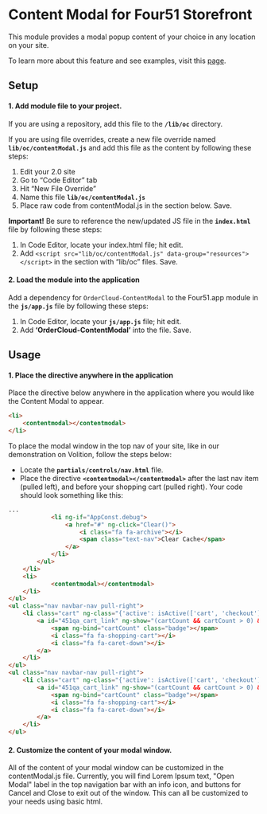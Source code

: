# Content Modal for Four51 Storefront  

This module provides a modal popup content of your choice in any location on your site. 

To learn more about this feature and see examples, visit this [page](https://volition.four51ordercloud.com/store/product/ContentModal).

## Setup

#### 1. Add module file to your project.

If you are using a repository, add this file to the **`/lib/oc`** directory.

If you are using file overrides, create a new file override named **`lib/oc/contentModal.js`** and add this file as the content by following these steps:

1. Edit your 2.0 site
2. Go to “Code Editor” tab
3. Hit “New File Override”
4. Name this file **`lib/oc/contentModal.js`**
5. Place raw code from contentModal.js in the section below. Save.

**Important!** Be sure to reference the new/updated JS file in the **`index.html`** file by following these steps:

1. In Code Editor, locate your index.html file; hit edit.
2. Add `<script src="lib/oc/contentModal.js" data-group="resources"></script>` in the section with “lib/oc” files. Save.

#### 2. Load the module into the application

Add a dependency for `OrderCloud-ContentModal` to the Four51.app module in the **`js/app.js`** file by following these steps:

1. In Code Editor, locate your **`js/app.js`** file; hit edit.
2. Add **‘OrderCloud-ContentModal’** into the file. Save.

## Usage

#### 1. Place the directive anywhere in the application

Place the directive below anywhere in the application where you would like the Content Modal to appear. 
```html
<li>
	<contentmodal></contentmodal>
</li>
```

To place the modal window in the top nav of your site, like in our demonstration on Volition, follow the steps below:

 - Locate the **`partials/controls/nav.html`** file. 
 - Place the directive  **`<contentmodal></contentmodal>`** after the last nav item (pulled left), and before your shopping cart (pulled right). Your code should look something like this:

 
```html
...
			<li ng-if="AppConst.debug">
				<a href="#" ng-click="Clear()">
					<i class="fa fa-archive"></i>
					<span class="text-nav">Clear Cache</span>
				</a>
			</li>
        </ul>
	</li>
	<li>
            <contentmodal></contentmodal>
	</li>
</ul>
<ul class="nav navbar-nav pull-right">
	<li class="cart" ng-class="{'active': isActive(['cart', 'checkout'])}">
	    <a id="451qa_cart_link" ng-show="(cartCount && cartCount > 0) && user.CurrentOrderID" class="cart" href="cart">
	        <span ng-bind="cartCount" class="badge"></span>
	        <i class="fa fa-shopping-cart"></i>
            <i class="fa fa-caret-down"></i>
	    </a>
	</li>
</ul>
<ul class="nav navbar-nav pull-right">
	<li class="cart" ng-class="{'active': isActive(['cart', 'checkout'])}">
	    <a id="451qa_cart_link" ng-show="(cartCount && cartCount > 0) && user.CurrentOrderID" class="cart" href="cart">
	        <span ng-bind="cartCount" class="badge"></span>
	        <i class="fa fa-shopping-cart"></i>
            <i class="fa fa-caret-down"></i>
	    </a>
	</li>
</ul>
```

#### 2. Customize the content of your modal window.

All of the content of your modal window can be customized in the contentModal.js file. Currently, you will find Lorem Ipsum text, "Open Modal" label in the top navigation bar with an info icon, and buttons for Cancel and Close to exit out of the window. This can all be customized to your needs using basic html. 
